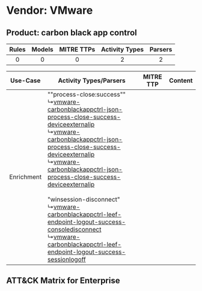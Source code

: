 Vendor: VMware
==============
Product: carbon black app control
---------------------------------
| Rules | Models | MITRE TTPs | Activity Types | Parsers |
|:-----:|:------:|:----------:|:--------------:|:-------:|
|   0   |   0    |     0      |       2        |    2    |

|  Use-Case  | Activity Types/Parsers    | MITRE TTP | Content    |
|:----------:| ---- | --------- | ---- |
| Enrichment |  ""process-close:success""<br> ↳[vmware-carbonblackappctrl-json-process-close-success-deviceexternalip](Ps/pC_vmwarecarbonblackappctrljsonprocessclosesuccessdeviceexternalip.md)<br> ↳[vmware-carbonblackappctrl-json-process-close-success-deviceexternalip](Ps/pC_vmwarecarbonblackappctrljsonprocessclosesuccessdeviceexternalip.md)<br> ↳[vmware-carbonblackappctrl-json-process-close-success-deviceexternalip](Ps/pC_vmwarecarbonblackappctrljsonprocessclosesuccessdeviceexternalip.md)<br><br> "winsession-disconnect"<br> ↳[vmware-carbonblackappctrl-leef-endpoint-logout-success-consoledisconnect](Ps/pC_vmwarecarbonblackappctrlleefendpointlogoutsuccessconsoledisconnect.md)<br> ↳[vmware-carbonblackappctrl-leef-endpoint-logout-success-sessionlogoff](Ps/pC_vmwarecarbonblackappctrlleefendpointlogoutsuccesssessionlogoff.md)<br> |    | [](RM/r_m_vmware_carbon_black_app_control_Enrichment.md) |

ATT&CK Matrix for Enterprise
----------------------------
